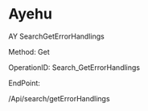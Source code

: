 #     Ayehu


AY SearchGetErrorHandlings

Method: Get

OperationID: Search_GetErrorHandlings

EndPoint:

/Api/search/getErrorHandlings
